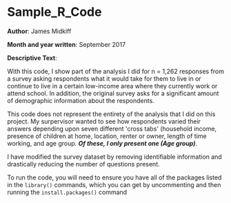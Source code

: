 # Sample_R_Code
**Author**:  James Midkiff

**Month and year written**:  September 2017

**Descriptive Text**: 

With this code, I show part of the analysis I did for n = 1,262 responses from a survey asking respondents what it would take for them to live in or continue to live in a certain low-income area where they currently work or attend school. In addition, the original survey asks for a significant amount of demographic information about the respondents.

This code does not represent the entirety of the analysis that I did on this project. My surpervisor wanted to see how respondents varied their answers depending upon seven different 'cross tabs' (household income, presence of children at home, location, renter or owner, length of time working, and age group. **_Of these, I only present one (Age group)_**.

I have modified the survey dataset by removing identifiable information and drastically reducing the number of questions present.

To run the code, you will need to ensure you have all of the packages listed in the 
`library()` commands, which you can get by uncommenting and then running the `install.packages()` command

